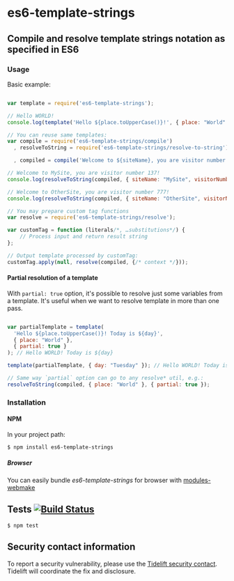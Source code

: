 # es6-template-strings
## Compile and resolve template strings notation as specified in ES6

### Usage

Basic example:

```javascript

var template = require('es6-template-strings');

// Hello WORLD!
console.log(template('Hello ${place.toUpperCase()}!', { place: "World" }));

// You can reuse same templates:
var compile = require('es6-template-strings/compile')
  , resolveToString = require('es6-template-strings/resolve-to-string')

  , compiled = compile('Welcome to ${siteName}, you are visitor number ${visitorNumber}!');

// Welcome to MySite, you are visitor number 137!
console.log(resolveToString(compiled, { siteName: "MySite", visitorNumber: 137 }));

// Welcome to OtherSite, you are visitor number 777!
console.log(resolveToString(compiled, { siteName: "OtherSite", visitorNumber: 777 }));

// You may prepare custom tag functions
var resolve = require('es6-template-strings/resolve');

var customTag = function (literals/*, …substitutions*/) {
	// Process input and return result string
};

// Output template processed by customTag:
customTag.apply(null, resolve(compiled, {/* context */}));
```

#### Partial resolution of a template

With `partial: true` option, it's possible to resolve just some variables from a template.
It's useful when we want to resolve template in more than one pass.

```javascript

var partialTemplate = template(
  'Hello ${place.toUpperCase()}! Today is ${day}',
  { place: "World" },
  { partial: true }
); // Hello WORLD! Today is ${day}

template(partialTemplate, { day: "Tuesday" }); // Hello WORLD! Today is Tuesday

// Same way `partial` option can go to any resolve* util, e.g.:
resolveToString(compiled, { place: "World" }, { partial: true });
```

### Installation
#### NPM

In your project path:

	$ npm install es6-template-strings

##### Browser

You can easily bundle _es6-template-strings_ for browser with [modules-webmake](https://github.com/medikoo/modules-webmake)

## Tests [![Build Status](https://travis-ci.org/medikoo/es6-template-strings.png)](https://travis-ci.org/medikoo/es6-template-strings)

	$ npm test

## Security contact information

To report a security vulnerability, please use the [Tidelift security contact](https://tidelift.com/security). Tidelift will coordinate the fix and disclosure.
